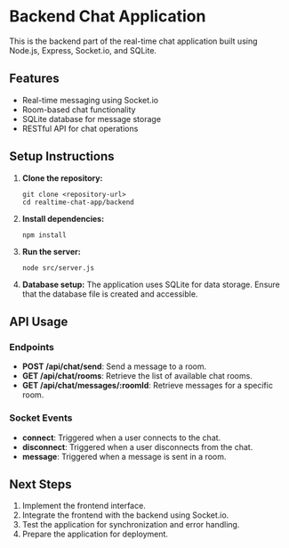 # Backend Chat Application

This is the backend part of the real-time chat application built using Node.js, Express, Socket.io, and SQLite.

## Features

- Real-time messaging using Socket.io
- Room-based chat functionality
- SQLite database for message storage
- RESTful API for chat operations

## Setup Instructions

1. **Clone the repository:**
   ```
   git clone <repository-url>
   cd realtime-chat-app/backend
   ```

2. **Install dependencies:**
   ```
   npm install
   ```

3. **Run the server:**
   ```
   node src/server.js
   ```

4. **Database setup:**
   The application uses SQLite for data storage. Ensure that the database file is created and accessible.

## API Usage

### Endpoints

- **POST /api/chat/send**: Send a message to a room.
- **GET /api/chat/rooms**: Retrieve the list of available chat rooms.
- **GET /api/chat/messages/:roomId**: Retrieve messages for a specific room.

### Socket Events

- **connect**: Triggered when a user connects to the chat.
- **disconnect**: Triggered when a user disconnects from the chat.
- **message**: Triggered when a message is sent in a room.

## Next Steps

1. Implement the frontend interface.
2. Integrate the frontend with the backend using Socket.io.
3. Test the application for synchronization and error handling.
4. Prepare the application for deployment.